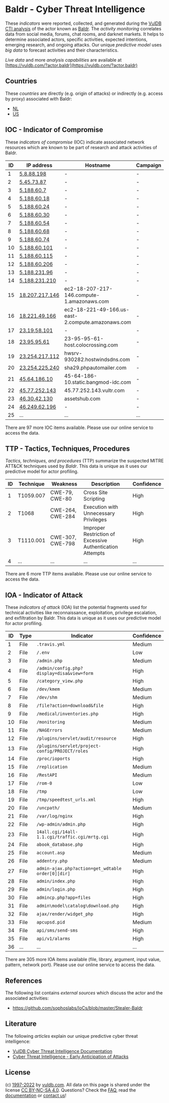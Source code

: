 # Baldr - Cyber Threat Intelligence

These _indicators_ were reported, collected, and generated during the [VulDB CTI analysis](https://vuldb.com/?kb.cti) of the actor known as [Baldr](https://vuldb.com/?actor.baldr). The _activity monitoring_ correlates data from social media, forums, chat rooms, and darknet markets. It helps to determine associated actors, specific activities, expected intentions, emerging research, and ongoing attacks. Our unique _predictive model_ uses _big data_ to forecast activities and their characteristics.

_Live data_ and more _analysis capabilities_ are available at [https://vuldb.com/?actor.baldr](https://vuldb.com/?actor.baldr)

## Countries

These _countries_ are directly (e.g. origin of attacks) or indirectly (e.g. access by proxy) associated with Baldr:

* [NL](https://vuldb.com/?country.nl)
* [US](https://vuldb.com/?country.us)

## IOC - Indicator of Compromise

These _indicators of compromise_ (IOC) indicate associated network resources which are known to be part of research and attack activities of Baldr.

ID | IP address | Hostname | Campaign | Confidence
-- | ---------- | -------- | -------- | ----------
1 | [5.8.88.198](https://vuldb.com/?ip.5.8.88.198) | - | - | High
2 | [5.45.73.87](https://vuldb.com/?ip.5.45.73.87) | - | - | High
3 | [5.188.60.7](https://vuldb.com/?ip.5.188.60.7) | - | - | High
4 | [5.188.60.18](https://vuldb.com/?ip.5.188.60.18) | - | - | High
5 | [5.188.60.24](https://vuldb.com/?ip.5.188.60.24) | - | - | High
6 | [5.188.60.30](https://vuldb.com/?ip.5.188.60.30) | - | - | High
7 | [5.188.60.54](https://vuldb.com/?ip.5.188.60.54) | - | - | High
8 | [5.188.60.68](https://vuldb.com/?ip.5.188.60.68) | - | - | High
9 | [5.188.60.74](https://vuldb.com/?ip.5.188.60.74) | - | - | High
10 | [5.188.60.101](https://vuldb.com/?ip.5.188.60.101) | - | - | High
11 | [5.188.60.115](https://vuldb.com/?ip.5.188.60.115) | - | - | High
12 | [5.188.60.206](https://vuldb.com/?ip.5.188.60.206) | - | - | High
13 | [5.188.231.96](https://vuldb.com/?ip.5.188.231.96) | - | - | High
14 | [5.188.231.210](https://vuldb.com/?ip.5.188.231.210) | - | - | High
15 | [18.207.217.146](https://vuldb.com/?ip.18.207.217.146) | ec2-18-207-217-146.compute-1.amazonaws.com | - | Medium
16 | [18.221.49.166](https://vuldb.com/?ip.18.221.49.166) | ec2-18-221-49-166.us-east-2.compute.amazonaws.com | - | Medium
17 | [23.19.58.101](https://vuldb.com/?ip.23.19.58.101) | - | - | High
18 | [23.95.95.61](https://vuldb.com/?ip.23.95.95.61) | 23-95-95-61-host.colocrossing.com | - | High
19 | [23.254.217.112](https://vuldb.com/?ip.23.254.217.112) | hwsrv-930282.hostwindsdns.com | - | High
20 | [23.254.225.240](https://vuldb.com/?ip.23.254.225.240) | sha29.phpautomailer.com | - | High
21 | [45.64.186.10](https://vuldb.com/?ip.45.64.186.10) | 45-64-186-10.static.bangmod-idc.com | - | High
22 | [45.77.252.143](https://vuldb.com/?ip.45.77.252.143) | 45.77.252.143.vultr.com | - | Medium
23 | [46.30.42.130](https://vuldb.com/?ip.46.30.42.130) | assetshub.com | - | High
24 | [46.249.62.196](https://vuldb.com/?ip.46.249.62.196) | - | - | High
25 | ... | ... | ... | ...

There are 97 more IOC items available. Please use our online service to access the data.

## TTP - Tactics, Techniques, Procedures

_Tactics, techniques, and procedures_ (TTP) summarize the suspected MITRE ATT&CK techniques used by _Baldr_. This data is unique as it uses our predictive model for actor profiling.

ID | Technique | Weakness | Description | Confidence
-- | --------- | -------- | ----------- | ----------
1 | T1059.007 | CWE-79, CWE-80 | Cross Site Scripting | High
2 | T1068 | CWE-264, CWE-284 | Execution with Unnecessary Privileges | High
3 | T1110.001 | CWE-307, CWE-798 | Improper Restriction of Excessive Authentication Attempts | High
4 | ... | ... | ... | ...

There are 6 more TTP items available. Please use our online service to access the data.

## IOA - Indicator of Attack

These _indicators of attack_ (IOA) list the potential fragments used for technical activities like reconnaissance, exploitation, privilege escalation, and exfiltration by Baldr. This data is unique as it uses our predictive model for actor profiling.

ID | Type | Indicator | Confidence
-- | ---- | --------- | ----------
1 | File | `.travis.yml` | Medium
2 | File | `/.env` | Low
3 | File | `/admin.php` | Medium
4 | File | `/admin/config.php?display=disa&view=form` | High
5 | File | `/category_view.php` | High
6 | File | `/dev/kmem` | Medium
7 | File | `/dev/shm` | Medium
8 | File | `/file?action=download&file` | High
9 | File | `/medical/inventories.php` | High
10 | File | `/monitoring` | Medium
11 | File | `/NAGErrors` | Medium
12 | File | `/plugins/servlet/audit/resource` | High
13 | File | `/plugins/servlet/project-config/PROJECT/roles` | High
14 | File | `/proc/ioports` | High
15 | File | `/replication` | Medium
16 | File | `/RestAPI` | Medium
17 | File | `/rom-0` | Low
18 | File | `/tmp` | Low
19 | File | `/tmp/speedtest_urls.xml` | High
20 | File | `/uncpath/` | Medium
21 | File | `/var/log/nginx` | High
22 | File | `/wp-admin/admin.php` | High
23 | File | `14all.cgi/14all-1.1.cgi/traffic.cgi/mrtg.cgi` | High
24 | File | `abook_database.php` | High
25 | File | `account.asp` | Medium
26 | File | `addentry.php` | Medium
27 | File | `admin-ajax.php?action=get_wdtable order[0][dir]` | High
28 | File | `admin/index.php` | High
29 | File | `admin/login.php` | High
30 | File | `admincp.php?app=files` | High
31 | File | `admin\model\catalog\download.php` | High
32 | File | `ajax/render/widget_php` | High
33 | File | `apcupsd.pid` | Medium
34 | File | `api/sms/send-sms` | High
35 | File | `api/v1/alarms` | High
36 | ... | ... | ...

There are 305 more IOA items available (file, library, argument, input value, pattern, network port). Please use our online service to access the data.

## References

The following list contains _external sources_ which discuss the actor and the associated activities:

* https://github.com/sophoslabs/IoCs/blob/master/Stealer-Baldr

## Literature

The following _articles_ explain our unique predictive cyber threat intelligence:

* [VulDB Cyber Threat Intelligence Documentation](https://vuldb.com/?kb.cti)
* [Cyber Threat Intelligence - Early Anticipation of Attacks](https://www.scip.ch/en/?labs.20201022)

## License

(c) [1997-2022](https://vuldb.com/?kb.changelog) by [vuldb.com](https://vuldb.com/?kb.about). All data on this page is shared under the license [CC BY-NC-SA 4.0](https://creativecommons.org/licenses/by-nc-sa/4.0/). Questions? Check the [FAQ](https://vuldb.com/?kb.faq), read the [documentation](https://vuldb.com/?kb) or [contact us](https://vuldb.com/?contact)!
